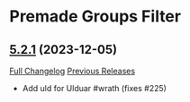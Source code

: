 # Premade Groups Filter

## [5.2.1](https://github.com/0xbs/premade-groups-filter/tree/5.2.1) (2023-12-05)
[Full Changelog](https://github.com/0xbs/premade-groups-filter/compare/5.2.0...5.2.1) [Previous Releases](https://github.com/0xbs/premade-groups-filter/releases)

- Add uld for Ulduar #wrath (fixes #225)  
